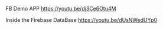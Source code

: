 FB Demo APP
https://youtu.be/dj3Ce6Otu4M

Inside the Firebase DataBase
https://youtu.be/dUsNWedUYp0
